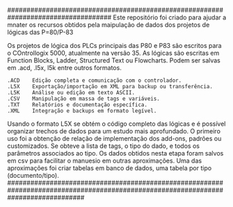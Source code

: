 ###################################################################################
Este repositório foi criado para ajudar a mnater os recursos obtidos pela maipulação 
de dados dos projetos de lógicas das P=80/P-83

Os projetos de lógica dos PLCs principais das P80 e P83 são escritos para o COntrollogix 5000, atualmente na versão 35.
As lógicas são escritas em Function Blocks, Ladder, Structured Text ou Flowcharts.
Podem ser salvas em .acd, .l5x, l5k entre outros formatos.

    .ACD	Edição completa e comunicação com o controlador.
    .L5X	Exportação/importação em XML para backup ou transferência.
    .L5K	Análise ou edição em texto ASCII.
    .CSV	Manipulação em massa de tags e variáveis.
    .TXT	Relatórios e documentação específica.
    .XML	Integração e backups em formato legível.

Usando o formato L5X se obtém o código completo das lógicas e é possível organizar trechos de dados para um estudo mais aprofundado.
O primeiro uso foi a obtenção de relação de implementação dos add-ons, padrões ou customizados.
Se obteve a lista de tags, o tipo do dado, e todos os parâmetros associados ao tipo.
Os dados obtidos nesta etapa foram salvos em csv para facilitar o manuesio em outras aproximações.
Uma das aproximações foi criar tabelas em banco de dados, uma tabela por tipo (documento/tipo).
####################################################################################################################################
